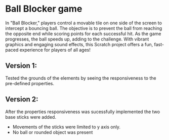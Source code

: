 # Ball Blocker game
In "Ball Blocker," players control a movable tile on one side of the screen to intercept a bouncing ball. The objective is to prevent the ball from reaching the opposite end while scoring points for each successful hit. As the game progresses, the ball speeds up, adding to the challenge. With vibrant graphics and engaging sound effects, this Scratch project offers a fun, fast-paced experience for players of all ages!
## Version 1:
Tested the grounds of the elements by seeing the responsiveness to the pre-defined properties.
## Version 2:
After the properties responsiveness was sucessfully implemented the two base sticks were added.
 - Movements of the sticks were limited to y axis only.
 - No ball or rounded object was present

